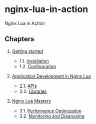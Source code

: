 # nginx-lua-in-action

Nginx Lua in Action

## Chapters

1. [Getting started](slides/01.0.md)

    - 1.1. [Installation](slides/01.1.md)
    - 1.2. [Configuration](slides/01.2.md)
    
2. [Application Development in Nginx Lua](slides/02.0.md)

    - 2.1. [APIs](slides/02.1.md)
    - 2.2. [Libraries](slides/02.2.md)
    
3. [Nginx Lua Mastery](slides/03.0.md)

    - 3.1. [Performance Optimization](slides/03.1.md)
    - 3.2. [Monitoring and Diagnosing](slides/03.2.md)